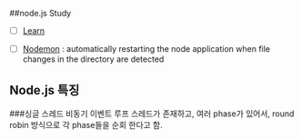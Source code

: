 ##node.js Study

- [ ] [Learn](https://nodejs.dev/learn)
- [ ] [Nodemon](https://www.npmjs.com/package/nodemon) : automatically restarting the node application when file changes in the directory are detected



## Node.js 특징
###싱글 스레드 비동기
이벤트 루프 스레드가 존재하고, 여러 phase가 있어서, round robin 방식으로 각 phase들을 순회 한다고 함.